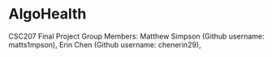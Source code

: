 # AlgoHealth
CSC207 Final Project
Group Members: 
Matthew Simpson (Github username: matts1mpson), Erin Chen (Github username: chenerin29),